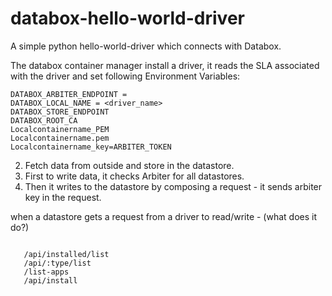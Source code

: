 # databox-hello-world-driver
A simple python hello-world-driver which connects with Databox.


The databox container manager install a driver, it reads the SLA associated with the driver and set following Environment Variables:
```
DATABOX_ARBITER_ENDPOINT =
DATABOX_LOCAL_NAME = <driver_name>
DATABOX_STORE_ENDPOINT
DATABOX_ROOT_CA
Localcontainername_PEM
Localcontainername.pem
Localcontainername_key=ARBITER_TOKEN
```
2. Fetch data from outside and store in the datastore.
3. First to write data, it checks Arbiter for all datastores.
4. Then it writes to the datastore by composing a request - it sends arbiter key in the request.

when a datastore gets a request from a driver to read/write - (what does it do?)


```index.js fetches manifest from appstore ->  main.js - > server.js -> container-manager.js 
```

```/api/datasource/list
   /api/installed/list
   /api/:type/list
   /list-apps
   /api/install
```   

